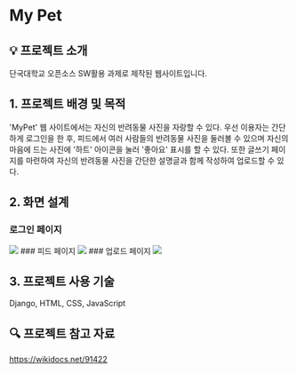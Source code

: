 # My Pet


## 💡 프로젝트 소개

단국대학교 오픈소스 SW활용 과제로 제작된 웹사이트입니다.


## 1. 프로젝트 배경 및 목적

'MyPet' 웹 사이트에서는 자신의 반려동물 사진을 자랑할 수 있다. 우선 이용자는 간단하게 로그인을 한 후, 피드에서 여러 사람들의 반려동물 사진을 둘러볼 수 있으며 자신의 마음에 드는 사진에 '하트' 아이콘을 눌러 '좋아요' 표시를 할 수 있다. 또한 글쓰기 페이지를 마련하여 자신의 반려동물 사진을 간단한 설명글과 함께 작성하여 업로드할 수 있다. 




## 2. 화면 설계
### 로그인 페이지
<img src="https://github.com/yohan11/MyPet/assets/40304565/48d19120-a8a6-4664-b98e-3ebcb60a0536" />
### 피드 페이지
<img src="https://github.com/yohan11/MyPet/assets/40304565/a9a5bbaa-5fff-41f6-9ef2-6c5b2b981dee" />
### 업로드 페이지
<img src="https://github.com/yohan11/MyPet/assets/40304565/00f8fe74-6d5b-43b3-a34e-7694954a3d49" />



## 3. 프로젝트 사용 기술


Django, HTML, CSS, JavaScript



## 🔍 프로젝트 참고 자료
https://wikidocs.net/91422
